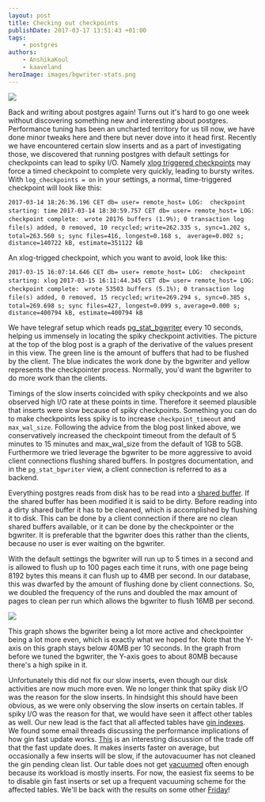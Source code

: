 ```yaml
---
layout: post
title: Checking out checkpoints
publishDate: 2017-03-17 13:51:43 +01:00
tags: 
    - postgres
authors:
    - AnshikaKoul
    - kaaveland
heroImage: images/bgwriter-stats.png
---
```


![](images/bgwriter-stats.png)

Back and writing about postgres again! Turns out it's hard to go one week without discovering something new and interesting about postgres. Performance tuning has been an uncharted territory for us till now, we have done minor tweaks here and there but never dove into it head first. Recently we have encountered certain slow inserts and as a part of investigating those, we discovered that running postgres with default settings for checkpoints can lead to spiky I/O. Namely [xlog triggered checkpoints](http://blog.postgresql-consulting.com/2017/03/deep-dive-into-postgres-stats.html) may force a timed checkpoint to complete very quickly, leading to bursty writes. With `log_checkpoints = on` in your settings, a normal, time-triggered checkpoint will look like this:

`2017-03-14 18:26:36.196 CET db= user= remote_host= LOG:  checkpoint starting: time`
`2017-03-14 18:30:59.757 CET db= user= remote_host= LOG:  checkpoint complete: `
`wrote 20176 buffers (1.9%); 0 transaction log file(s) added, 0 removed, 10 recycled;`
`write=262.335 s, sync=1.202 s, total=263.560 s; sync files=416, longest=0.168 s, `
`average=0.002 s; distance=140722 kB, estimate=351122 kB`

An xlog-trigged checkpoint, which you want to avoid, look like this:

`2017-03-15 16:07:14.646 CET db= user= remote_host= LOG:  checkpoint starting: xlog`
`2017-03-15 16:11:44.345 CET db= user= remote_host= LOG:  checkpoint complete: `
`wrote 53503 buffers (5.1%); 0 transaction log file(s) added, 0 removed, 15 recycled;`
`write=269.294 s, sync=0.385 s, total=269.698 s; sync files=427, longest=0.099 s,`
`average=0.000 s; distance=400794 kB, estimate=400794 kB`

We have telegraf setup which reads [pg_stat_bgwriter](https://www.postgresql.org/docs/9.5/static/monitoring-stats.html#PG-STAT-BGWRITER-VIEW) every 10 seconds, helping us immensely in locating the spiky checkpoint activities. The picture at the top of the blog post is a graph of the derivative of the values present in this view. The green line is the amount of buffers that had to be flushed by the client. The blue indicates the work done by the bgwriter and yellow represents the checkpointer process. Normally, you'd want the bgwriter to do more work than the clients.

Timings of the slow inserts coincided with spiky checkpoints and we also observed high I/O rate at these points in time. Therefore it seemed plausible that inserts were slow because of spiky checkpoints. Something you can do to make checkpoints less spiky is to increase `checkpoint_timeout` and `max_wal_size`. Following the advice from the blog post linked above, we conservatively increased the checkpoint timeout from the default of 5 minutes to 15 minutes and max_wal_size from the default of 1GB to 5GB. Furthermore we tried leverage the bgwriter to be more aggressive to avoid client connections flushing shared buffers. In postgres documentation, and in the `pg_stat_bgwriter` view, a client connection is referred to as a backend.

Everything postgres reads from disk has to be read into a [shared buffer](https://2ndquadrant.com/media/pdfs/talks/InsideBufferCache.pdf). If the shared buffer has been modified it is said to be dirty. Before reading into a dirty shared buffer it has to be cleaned, which is accomplished by flushing it to disk. This can be done by a client connection if there are no clean shared buffers available, or it can be done by the checkpointer or the bgwriter. It is preferable that the bgwriter does this rather than the clients, because no user is ever waiting on the bgwriter.

With the default settings the bgwriter will run up to 5 times in a second and is allowed to flush up to 100 pages each time it runs, with one page being 8192 bytes this means it can flush up to 4MB per second. In our database, this was dwarfed by the amount of flushing done by client connections. So, we doubled the frequency of the runs and doubled the max amount of pages to clean per run which allows the bgwriter to flush 16MB per second.

![](images/bgwriter-tuned-stats.png)

This graph shows the bgwriter being a lot more active and checkpointer being a lot more even, which is exactly what we hoped for. Note that the Y-axis on this graph stays below 40MB per 10 seconds. In the graph from before we tuned the bgwriter, the Y-axis goes to about 80MB because there's a high spike in it.

Unfortunately this did not fix our slow inserts, even though our disk activities are now much more even. We no longer think that spiky disk I/O was the reason for the slow inserts. In hindsight this should have been obvious, as we were only observing the slow inserts on certain tables. If spiky I/O was the reason for that, we would have seen it affect other tables as well. Our new lead is the fact that all affected tables have [gin indexes](https://www.postgresql.org/docs/9.5/static/gin-implementation.html#GIN-FAST-UPDATE). We found some email threads discussing the performance implications of how gin fast update works. [This](http://www.postgresql-archive.org/how-to-investigate-GIN-fast-updates-and-cleanup-cycles-td5863756.html) is an interesting discussion of the trade off that the fast update does. It makes inserts faster on average, but occasionally a few inserts will be slow, if the autovacuumer has not cleaned the gin pending clean list. Our table does not get [vacuumed](https://developer.bring.com/blog/you-should-vacuum-your-databases/) often enough because its workload is mostly inserts. For now, the easiest fix seems to be to disable gin fast inserts or set up a frequent vacuuming scheme for the affected tables. We'll be back with the results on some other [Friday](https://www.isitfridayyet.net/)!
